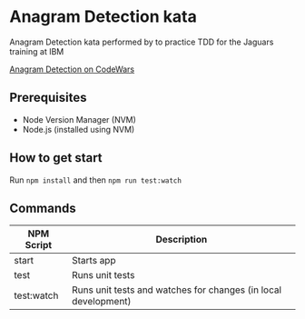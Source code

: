 # Anagram Detection kata 

Anagram Detection kata performed by to practice TDD for the Jaguars training at IBM

[Anagram Detection on CodeWars](https://www.codewars.com/kata/529eef7a9194e0cbc1000255)

## Prerequisites

- Node Version Manager (NVM)
- Node.js (installed using NVM)

## How to get start

Run `npm install` and then `npm run test:watch`

## Commands

| NPM Script | Description                                                    |
| ---------- | -------------------------------------------------------------- |
| start      | Starts app                                                     |
| test       | Runs unit tests                                                |
| test:watch | Runs unit tests and watches for changes (in local development) |
